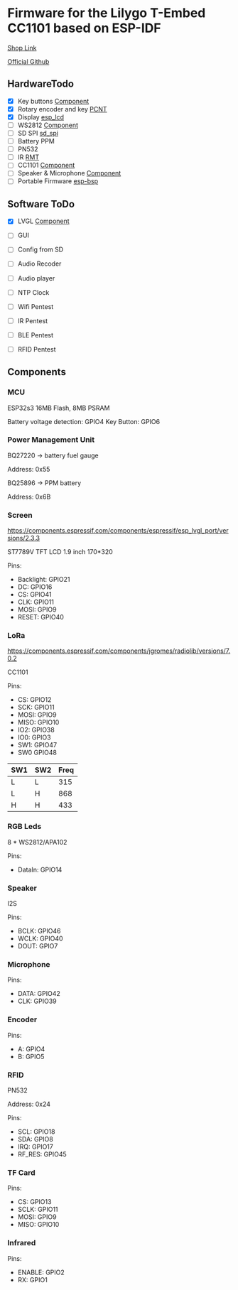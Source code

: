 # Firmware for the Lilygo T-Embed CC1101 based on ESP-IDF

[Shop Link](https://www.lilygo.cc/products/t-embed-cc1101)

[Official Github](https://github.com/Xinyuan-LilyGO/T-Embed-CC1101)

## HardwareTodo

- [x] Key buttons [Component](https://components.espressif.com/components/espressif/button/versions/3.3.2)
- [x] Rotary encoder and key [PCNT](https://docs.espressif.com/projects/esp-idf/en/v5.3.1/esp32/api-reference/peripherals/pcnt.html)
- [x] Display [esp_lcd](https://docs.espressif.com/projects/esp-idf/en/v5.3.1/esp32/api-reference/peripherals/lcd/index.html)
- [ ] WS2812 [Component](https://components.espressif.com/components/espressif/led_strip/versions/2.5.5)
- [ ] SD SPI [sd_spi](https://docs.espressif.com/projects/esp-idf/en/v5.3.1/esp32/api-reference/peripherals/sdspi_host.html)
- [ ] Battery PPM
- [ ] PN532
- [ ] IR [RMT](https://docs.espressif.com/projects/esp-idf/en/v5.3.1/esp32/api-reference/peripherals/rmt.html)
- [ ] CC1101 [Component](https://components.espressif.com/components/jgromes/radiolib/versions/7.0.2)
- [ ] Speaker & Microphone [Component](https://components.espressif.com/components/espressif/esp_codec_dev/versions/1.3.1)
- [ ] Portable Firmware [esp-bsp](https://github.com/espressif/esp-bsp/)

## Software ToDo

- [x] LVGL [Component](https://components.espressif.com/components/espressif/esp_lvgl_port/versions/2.4.1)

- [ ] GUI

- [ ] Config from SD

- [ ] Audio Recoder

- [ ] Audio player

- [ ] NTP Clock

- [ ] Wifi Pentest

- [ ] IR Pentest

- [ ] BLE Pentest

- [ ] RFID Pentest

## Components

### MCU

ESP32s3 16MB Flash, 8MB PSRAM

Battery voltage detection: GPIO4
Key Button: GPIO6

### Power Management Unit

BQ27220 -> battery fuel gauge

Address: 0x55

BQ25896 -> PPM battery

Address: 0x6B

### Screen

https://components.espressif.com/components/espressif/esp_lvgl_port/versions/2.3.3

ST7789V TFT LCD 1.9 inch 170*320

Pins:

- Backlight: GPIO21
- DC: GPIO16
- CS: GPIO41
- CLK: GPIO11
- MOSI: GPIO9
- RESET: GPIO40

### LoRa

https://components.espressif.com/components/jgromes/radiolib/versions/7.0.2

CC1101

Pins:

- CS: GPIO12
- SCK: GPIO11
- MOSI: GPIO9
- MISO: GPIO10
- IO2: GPIO38
- IO0: GPIO3
- SW1: GPIO47
- SW0 GPIO48

| SW1 | SW2 | Freq |
|-----|-----|------|
|  L  |  L  | 315  |
|  L  |  H  | 868  |
|  H  |  H  | 433  |

### RGB Leds

8 * WS2812/APA102

Pins:

- DataIn: GPIO14

### Speaker

I2S

Pins:

- BCLK: GPIO46
- WCLK: GPIO40
- DOUT: GPIO7

### Microphone

Pins:

- DATA: GPIO42
- CLK: GPIO39

### Encoder

Pins:

- A: GPIO4
- B: GPIO5

### RFID

PN532

Address: 0x24

Pins:

- SCL: GPIO18
- SDA: GPIO8
- IRQ: GPIO17
- RF_RES: GPIO45

### TF Card

Pins:

- CS: GPIO13
- SCLK: GPIO11
- MOSI: GPIO9
- MISO: GPIO10

### Infrared

Pins:

- ENABLE: GPIO2
- RX: GPIO1